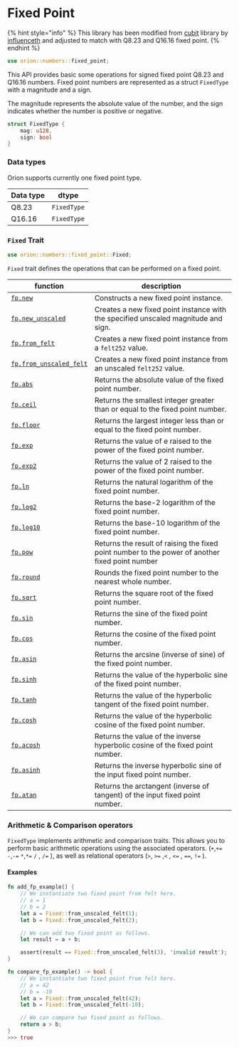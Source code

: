 # Fixed Point

{% hint style="info" %}
This library has been modified from [cubit](https://github.com/influenceth/cubit) library by [influenceth](https://github.com/influenceth) and adjusted to match with Q8.23 and Q16.16 fixed point.
{% endhint %}

```rust
use orion::numbers::fixed_point;
```

This API provides basic some operations for signed fixed point Q8.23 and Q16.16 numbers. Fixed point numbers are represented as a struct `FixedType` with a magnitude and a sign.

The magnitude represents the absolute value of the number, and the sign indicates whether the number is positive or negative.

```rust
struct FixedType {
    mag: u128,
    sign: bool
}
```

### Data types

Orion supports currently one fixed point type.

| Data type | dtype       |
| --------- | ----------- |
| Q8.23     | `FixedType` |
| Q16.16    | `FixedType` |

### **`Fixed` Trait**

```rust
use orion::numbers::fixed_point::Fixed;
```

`Fixed` trait defines the operations that can be performed on a fixed point.

| function                                                    | description                                                                                     |
| ----------------------------------------------------------- | ----------------------------------------------------------------------------------------------- |
| [`fp.new`](fp.new.md)                                       | Constructs a new fixed point instance.                                                          |
| [`fp.new_unscaled`](fp.new\_unscaled.md)                    | Creates a new fixed point instance with the specified unscaled magnitude and sign.              |
| [`fp.from_felt`](fp.from\_felt.md)                          | Creates a new fixed point instance from a `felt252` value.                                      |
| [`fp.from_unscaled_felt`](fp.from\_unscaled\_felt.md)       | Creates a new fixed point instance from an unscaled `felt252` value.                            |
| [`fp.abs`](fp.abs.md)                                       | Returns the absolute value of the fixed point number.                                           |
| [`fp.ceil`](fp.ceil.md)                                     | Returns the smallest integer greater than or equal to the fixed point number.                   |
| [`fp.floor`](fp.floor.md)                                   | Returns the largest integer less than or equal to the fixed point number.                       |
| [`fp.exp`](fp.exp.md)                                       | Returns the value of e raised to the power of the fixed point number.                           |
| [`fp.exp2`](fp.exp2.md)                                     | Returns the value of 2 raised to the power of the fixed point number.                           |
| [`fp.ln`](fp.ln.md)                                         | Returns the natural logarithm of the fixed point number.                                        |
| [`fp.log2`](fp.log2.md)                                     | Returns the base-2 logarithm of the fixed point number.                                         |
| [`fp.log10`](fp.log10.md)                                   | Returns the base-10 logarithm of the fixed point number.                                        |
| [`fp.pow`](fp.pow.md)                                       | Returns the result of raising the fixed point number to the power of another fixed point number |
| [`fp.round`](fp.round.md)                                   | Rounds the fixed point number to the nearest whole number.                                      |
| [`fp.sqrt`](fp.sqrt.md)                                     | Returns the square root of the fixed point number.                                              |
| [`fp.sin`](fp.sin.md)                                       | Returns the sine of the fixed point number.                                                     |
| [`fp.cos`](../../../apis/numbers/fixed-point/fp.cos.md)     | Returns the cosine of the fixed point number.                                                   |
| [`fp.asin`](../../../apis/numbers/fixed-point/fp.asin.md)   | Returns the arcsine (inverse of sine) of the fixed point number.                                |
| [`fp.sinh`](../../../apis/numbers/fixed-point/fp.sinh.md)   | Returns the value of the hyperbolic sine of the fixed point number.                             |
| [`fp.tanh`](../../../apis/numbers/fixed-point/fp.tanh.md)   | Returns the value of the hyperbolic tangent of the fixed point number.                          |
| [`fp.cosh`](../../../apis/numbers/fixed-point/fp.cosh.md)   | Returns the value of the hyperbolic cosine of the fixed point number.                           |
| [`fp.acosh`](../../../apis/numbers/fixed-point/fp.acosh.md) | Returns the value of the inverse hyperbolic cosine of the fixed point number.                   |
| [`fp.asinh`](../../../apis/numbers/fixed-point/fp.asinh.md) | Returns the inverse hyperbolic sine of the input fixed point number.                            |
| [`fp.atan`](fp.atan.md)                                     | Returns the arctangent (inverse of tangent) of the input fixed point number.                    |

### Arithmetic & Comparison operators

`FixedType` implements arithmetic and comparison traits. This allows you to perform basic arithmetic operations using the associated operators. (`+`,`+=` `-`,`-=` `*`,`*=` `/` , `/=` ), as well as relational operators (`>`, `>=` ,`<` , `<=` , `==`, `!=` ).

#### Examples

```rust
fn add_fp_example() {
    // We instantiate two fixed point from felt here.
    // a = 1
    // b = 2
    let a = Fixed::from_unscaled_felt(1);
    let b = Fixed::from_unscaled_felt(2);

    // We can add two fixed point as follows.
    let result = a + b;

    assert(result == Fixed::from_unscaled_felt(3), 'invalid result');
}
```

```rust
fn compare_fp_example() -> bool {
    // We instantiate two fixed point from felt here.
    // a = 42
    // b = -10
    let a = Fixed::from_unscaled_felt(42);
    let b = Fixed::from_unscaled_felt(-10);

    // We can compare two fixed point as follows.
    return a > b;
}
>>> true
```
